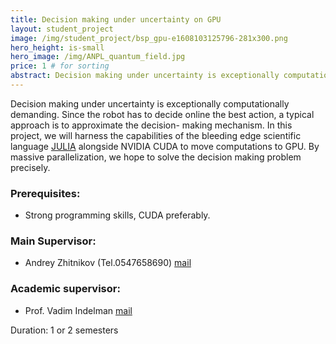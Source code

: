 ```yaml
---
title: Decision making under uncertainty on GPU
layout: student_project
image: /img/student_project/bsp_gpu-e1608103125796-281x300.png
hero_height: is-small
hero_image: /img/ANPL_quantum_field.jpg 
price: 1 # for sorting 
abstract: Decision making under uncertainty is exceptionally computationally demanding.
---
```


Decision making under uncertainty is
exceptionally computationally demanding. Since
the robot has to decide online the best action, a
typical approach is to approximate the decision-
making mechanism. In this project, we will
harness the capabilities of the bleeding edge
scientific language [JULIA](https://julialang.org/) alongside NVIDIA
CUDA to move computations to GPU.
By massive parallelization, we hope to solve the
decision making problem precisely.

### Prerequisites:
- Strong programming skills, CUDA preferably.

### Main Supervisor: 
- Andrey Zhitnikov (Tel.0547658690) [mail](mailto:andreyz@campus.technion.ac.il)

### Academic supervisor:
- Prof. Vadim Indelman [mail](mailto:vadim.indelman@technion.ac.il)

Duration: 1 or 2 semesters
